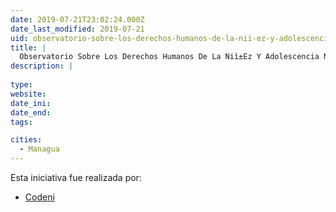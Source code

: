 ```yaml
---
date: 2019-07-21T23:02:24.000Z
date_last_modified: 2019-07-21
uid: observatorio-sobre-los-derechos-humanos-de-la-nii-ez-y-adolescencia-nicaragi-ense
title: |
  Observatorio Sobre Los Derechos Humanos De La Niì±Ez Y Adolescencia Nicaragì_Ense
description: |
  
type: 
website: 
date_ini: 
date_end: 
tags:

cities: 
  - Managua
---
```


Esta iniciativa fue realizada por:

- [Codeni](/organizaciones/codeni)
